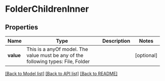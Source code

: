 # FolderChildrenInner



## Properties
Name | Type | Description | Notes
------------ | ------------- | ------------- | -------------
**value** | This is a anyOf model. The value must be any of the following types: File, Folder |  | [optional] 





[[Back to Model list]](../README.md#models) [[Back to API list]](../README.md#api-endpoints) [[Back to README]](../README.md)


